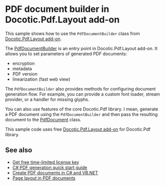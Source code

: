 # PDF document builder in Docotic.Pdf.Layout add-on
This sample shows how to use the `PdfDocumentBuilder` class from [Docotic.Pdf.Layout add-on](https://www.nuget.org/packages/BitMiracle.Docotic.Pdf.Layout/).

The [PdfDocumentBuilder](https://api.docotic.com/layout/pdfdocumentbuilder) is an entry point
in Docotic.Pdf.Layout add-on. It allows you to set parameters of generated PDF documents:
* encryption
* metadata
* PDF version
* linearization (fast web view)

The `PdfDocumentBuilder` also provides methods for configuring document generation flow. For example, you can provide a custom font loader,
stream provider, or a handler for missing glyphs.

You can also use features of the core Docotic.Pdf library. I mean, generate a PDF document using the `PdfDocumentBuilder` and then pass the resulting
document to the [PdfDocument](https://api.docotic.com/pdfdocument) class.

This sample code uses free [Docotic.Pdf.Layout add-on](https://www.nuget.org/packages/BitMiracle.Docotic.Pdf.Layout/) for Docotic.Pdf library.

## See also
* [Get free time-limited license key](https://bitmiracle.com/pdf-library/download)
* [C# PDF generation quick start guide](https://bitmiracle.com/pdf-library/layout/getting-started)
* [Create PDF documents in C# and VB.NET](https://bitmiracle.com/pdf-library/create-pdf)
* [Page layout in PDF documents](/Samples/Layout/Pages)